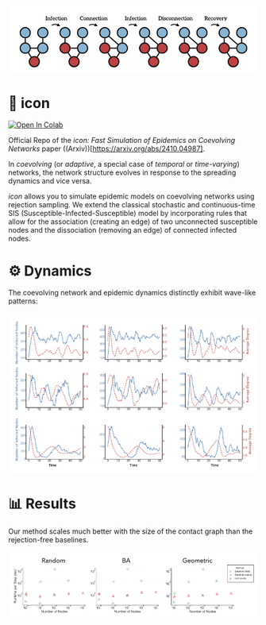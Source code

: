 ![Header Image](model.png) 

# 🎯 icon
[![Open In Colab](https://colab.research.google.com/assets/colab-badge.svg)](https://colab.research.google.com/github/gerritgr/icon/blob/main/icon.ipynb)

Official Repo of the _icon: Fast Simulation of Epidemics on Coevolving Networks_ paper ((Arxiv))[https://arxiv.org/abs/2410.04987].


In _coevolving_ (or _adaptive_, a special case of _temporal_ or _time-varying_) networks, the network structure evolves in response to the spreading dynamics and vice versa.


_icon_ allows you to simulate epidemic models on coevolving networks using rejection sampling. 
We extend the classical stochastic and continuous-time SIS (Susceptible-Infected-Susceptible) model by incorporating rules that allow for the association (creating an edge) of two unconnected susceptible nodes and the dissociation (removing an edge) of connected infected nodes.


# ⚙️ Dynamics

The coevolving network and epidemic dynamics distinctly exhibit wave-like patterns:

![Trajectories](trajectories.jpg) 


# 📊 Results

Our method scales much better with the size of the contact graph than the rejection-free baselines. 

![Results](results.jpg) 
